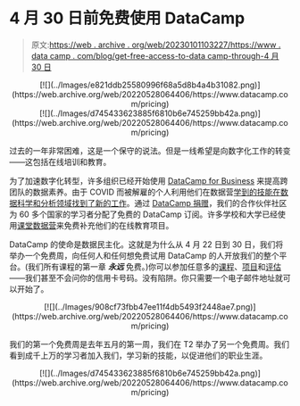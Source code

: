 # 4 月 30 日前免费使用 DataCamp

> 原文:[https://web . archive . org/web/20230101103227/https://www . data camp . com/blog/get-free-access-to-data camp-through-4 月 30 日](https://web.archive.org/web/20230101103227/https://www.datacamp.com/blog/get-free-access-to-datacamp-through-april-30th)

<center>[![](../Images/e821ddb25580996f68a5d8b4a4b31082.png)](https://web.archive.org/web/20220528064406/https://www.datacamp.com/pricing)</center>

<center>[![](../Images/d745433623885f6810b6e745259bb42a.png)](https://web.archive.org/web/20220528064406/https://www.datacamp.com/pricing)</center>

过去的一年非常困难，这是一个保守的说法。但是一线希望是向数字化工作的转变——这包括在线培训和教育。

为了加速数字化转型，许多组织已经开始使用 [DataCamp for Business](https://web.archive.org/web/20220528064406/https://www.datacamp.com/groups/business) 来提高跨团队的数据素养。由于 COVID 而被解雇的个人利用他们在数据营[学到的技能在数据科学和分析领域找到了新的工作](https://web.archive.org/web/20220528064406/https://www.datacamp.com/community/blog/patrick)。通过 [DataCamp 捐赠](https://web.archive.org/web/20220528064406/https://www.datacamp.com/community/blog/datacamp-donates)，我们的合作伙伴社区为 60 多个国家的学习者分配了免费的 DataCamp 订阅。许多学校和大学已经使用[课堂数据营](https://web.archive.org/web/20220528064406/https://www.datacamp.com/groups/classrooms)来免费补充他们的在线教育项目。

DataCamp 的使命是数据民主化。这就是为什么从 4 月 22 日到 30 日，我们将举办一个免费周，向任何人和任何想免费试用 DataCamp 的人开放我们的整个平台。(我们所有课程的第一章 ***永远*** 免费。)你可以参加任意多的[课程](https://web.archive.org/web/20220528064406/https://www.datacamp.com/courses)、[项目](https://web.archive.org/web/20220528064406/https://www.datacamp.com/projects)和[评估](https://web.archive.org/web/20220528064406/https://www.datacamp.com/signal)——我们甚至不会问你的信用卡号码。没有陷阱。你只需要一个电子邮件地址就可以开始了。

<center>[![](../Images/908cf73fbb47ee11f4db5493f2448ae7.png)](https://web.archive.org/web/20220528064406/https://www.datacamp.com/pricing)</center>

我们的第一个免费周是去年五月的第一周，我们在 T2 举办了另一个免费周。我们看到成千上万的学习者加入我们，学习新的技能，以促进他们的职业生涯。

<center>[![](../Images/d745433623885f6810b6e745259bb42a.png)](https://web.archive.org/web/20220528064406/https://www.datacamp.com/pricing)</center>